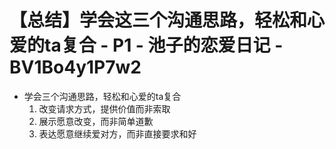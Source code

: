 # 【总结】学会这三个沟通思路，轻松和心爱的ta复合 - P1 - 池子的恋爱日记 - BV1Bo4y1P7w2

-   学会三个沟通思路，轻松和心爱的ta复合
    1.  改变请求方式，提供价值而非索取
    2.  展示愿意改变，而非简单道歉
    3.  表达愿意继续爱对方，而非直接要求和好